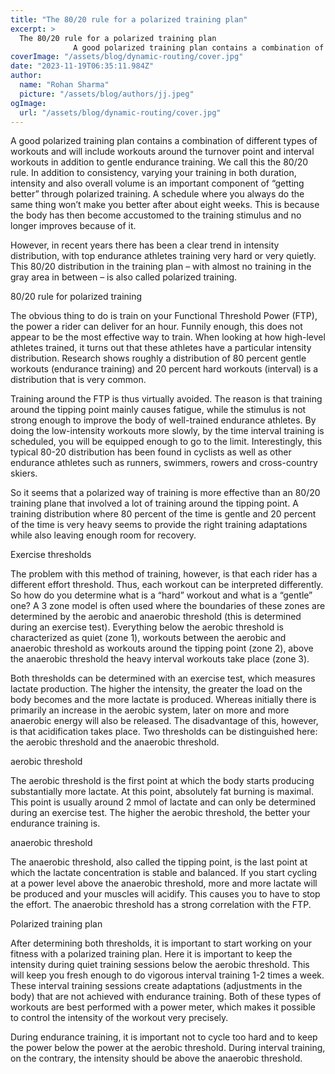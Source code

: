 ```yaml
---
title: "The 80/20 rule for a polarized training plan"
excerpt: >
  The 80/20 rule for a polarized training plan
              A good polarized training plan contains a combination of different types of workouts and will include workouts around the turnover point and in
coverImage: "/assets/blog/dynamic-routing/cover.jpg"
date: "2023-11-19T06:35:11.984Z"
author:
  name: "Rohan Sharma"
  picture: "/assets/blog/authors/jj.jpeg"
ogImage:
  url: "/assets/blog/dynamic-routing/cover.jpg"
---
```


A good polarized training plan contains a combination of different types of workouts and will include workouts around the turnover point and interval workouts in addition to gentle endurance training. We call this the 80/20 rule. In addition to consistency, varying your training in both duration, intensity and also overall volume is an important component of “getting better” through polarized training. A schedule where you always do the same thing won’t make you better after about eight weeks. This is because the body has then become accustomed to the training stimulus and no longer improves because of it.

However, in recent years there has been a clear trend in intensity distribution, with top endurance athletes training very hard or very quietly. This 80/20 distribution in the training plan – with almost no training in the gray area in between – is also called polarized training.

80/20 rule for polarized training

The obvious thing to do is train on your Functional Threshold Power (FTP), the power a rider can deliver for an hour. Funnily enough, this does not appear to be the most effective way to train. When looking at how high-level athletes trained, it turns out that these athletes have a particular intensity distribution. Research shows roughly a distribution of 80 percent gentle workouts (endurance training) and 20 percent hard workouts (interval) is a distribution that is very common.

Training around the FTP is thus virtually avoided. The reason is that training around the tipping point mainly causes fatigue, while the stimulus is not strong enough to improve the body of well-trained endurance athletes. By doing the low-intensity workouts more slowly, by the time interval training is scheduled, you will be equipped enough to go to the limit. Interestingly, this typical 80-20 distribution has been found in cyclists as well as other endurance athletes such as runners, swimmers, rowers and cross-country skiers.

So it seems that a polarized way of training is more effective than an 80/20 training plane that involved a lot of training around the tipping point. A training distribution where 80 percent of the time is gentle and 20 percent of the time is very heavy seems to provide the right training adaptations while also leaving enough room for recovery.

Exercise thresholds

The problem with this method of training, however, is that each rider has a different effort threshold. Thus, each workout can be interpreted differently. So how do you determine what is a “hard” workout and what is a “gentle” one? A 3 zone model is often used where the boundaries of these zones are determined by the aerobic and anaerobic threshold (this is determined during an exercise test). Everything below the aerobic threshold is characterized as quiet (zone 1), workouts between the aerobic and anaerobic threshold as workouts around the tipping point (zone 2), above the anaerobic threshold the heavy interval workouts take place (zone 3).

Both thresholds can be determined with an exercise test, which measures lactate production. The higher the intensity, the greater the load on the body becomes and the more lactate is produced. Whereas initially there is primarily an increase in the aerobic system, later on more and more anaerobic energy will also be released. The disadvantage of this, however, is that acidification takes place. Two thresholds can be distinguished here: the aerobic threshold and the anaerobic threshold.

aerobic threshold

The aerobic threshold is the first point at which the body starts producing substantially more lactate. At this point, absolutely fat burning is maximal. This point is usually around 2 mmol of lactate and can only be determined during an exercise test. The higher the aerobic threshold, the better your endurance training is.

anaerobic threshold

The anaerobic threshold, also called the tipping point, is the last point at which the lactate concentration is stable and balanced. If you start cycling at a power level above the anaerobic threshold, more and more lactate will be produced and your muscles will acidify. This causes you to have to stop the effort. The anaerobic threshold has a strong correlation with the FTP.

Polarized training plan

After determining both thresholds, it is important to start working on your fitness with a polarized training plan. Here it is important to keep the intensity during quiet training sessions below the aerobic threshold. This will keep you fresh enough to do vigorous interval training 1-2 times a week. These interval training sessions create adaptations (adjustments in the body) that are not achieved with endurance training. Both of these types of workouts are best performed with a power meter, which makes it possible to control the intensity of the workout very precisely.

During endurance training, it is important not to cycle too hard and to keep the power below the power at the aerobic threshold. During interval training, on the contrary, the intensity should be above the anaerobic threshold.